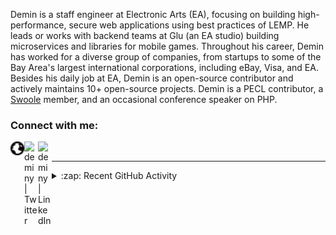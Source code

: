 Demin is a staff engineer at Electronic Arts (EA), focusing on building high-performance, secure web applications using best practices of LEMP. He leads or works with backend teams at Glu (an EA studio) building microservices and libraries for mobile games. Throughout his career, Demin has worked for a diverse group of companies, from startups to some of the Bay Area's largest international corporations, including eBay, Visa, and EA. Besides his daily job at EA, Demin is an open-source contributor and actively maintains 10+ open-source projects. Demin is a PECL contributor, a [Swoole](https://github.com/swoole) member, and an occasional conference speaker on PHP.

### Connect with me:

[<img align="left" alt="https://deminy.in" width="22px" src="https://raw.githubusercontent.com/iconic/open-iconic/master/svg/globe.svg" />][website]
[<img align="left" alt="deminy | Twitter" width="22px" src="https://cdn.jsdelivr.net/npm/simple-icons@v3/icons/twitter.svg" />][twitter]
[<img align="left" alt="deminy | LinkedIn" width="22px" src="https://cdn.jsdelivr.net/npm/simple-icons@v3/icons/linkedin.svg" />][linkedin]

<br />

[website]: https://deminy.in
[linkedin]: https://www.linkedin.com/in/deminy
[twitter]: https://twitter.com/deminy

---

<details>
  <summary>:zap: Recent GitHub Activity</summary>

<!--START_SECTION:activity-->
1. 🗣 Commented on [#4933](https://github.com/swoole/swoole-src/issues/4933) in [swoole/swoole-src](https://github.com/swoole/swoole-src)
2. 💪 Opened PR [#57](https://github.com/DarkGhostHunter/Preloader/pull/57) in [DarkGhostHunter/Preloader](https://github.com/DarkGhostHunter/Preloader)
3. ❗️ Closed issue [#38](https://github.com/swoole/docker-swoole/issues/38) in [swoole/docker-swoole](https://github.com/swoole/docker-swoole)
4. 🗣 Commented on [#4920](https://github.com/swoole/swoole-src/issues/4920) in [swoole/swoole-src](https://github.com/swoole/swoole-src)
5. ❗️ Closed issue [#2](https://github.com/deminy/swoole-by-examples/issues/2) in [deminy/swoole-by-examples](https://github.com/deminy/swoole-by-examples)
<!--END_SECTION:activity-->

</details>
